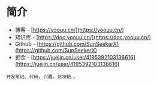 # 简介

- 博客 - [https://yoouu.cn/](https://yoouu.cn/)
- 知识库 - [https://doc.yoouu.cn/](https://doc.yoouu.cn/)
- Github - [https://github.com/SunSeekerX](https://github.com/SunSeekerX)
- 掘金 - [https://juejin.cn/user/4195392103136616](https://juejin.cn/user/4195392103136616)

`开发笔记`、`代码`、`兴趣`、`区块链`...

